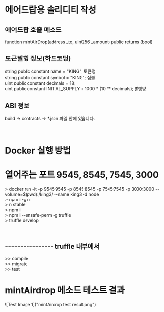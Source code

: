 
# 에어드랍용 솔리디티 작성
## 에어드랍 호출 메소드  <br >
function mintAirDrop(address _to, uint256 _amount)  public returns (bool)  <br>

## 토큰발행 정보(하드코딩)   <br>
string public constant name = "KING";       토큰명 <br>
string public constant symbol = "KING";     심볼 <br>
uint public constant decimals = 18;             <br>
uint public constant INITIAL_SUPPLY = 1000 * (10 ** decimals);      발행양 <br>

## ABI 정보 <br>
build -> contracts -> *.json  파일 안에 있습니다.  <br>
<br>
<br>

# Docker 실행 방법 <br>
# 열어주는 포트  9545, 8545, 7545, 3000  <br>
\> docker run -it -p 9545:9545 -p 8545:8545 -p 7545:7545 -p 3000:3000  --volume=$(pwd):/king3/  --name king3 -d node <br>
\> npm i -g n    <br>
\> n stable      <br>
\> npm i         <br>
\> npm i --unsafe-perm -g truffle        <br>
\> truffle develop                       <br>

<br>

## ----------------   truffle 내부에서         <br>
\>> compile                                 <br>
\>> migrate                                  <br>
\>> test                                     <br>


# mintAirdrop 메소드 테스트 결과
![Test Image 1]("mintAirdrop test result.png")
